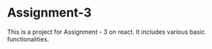 # Assignment-3
This is a project for Assignment - 3 on react. It includes various basic functionalities.
